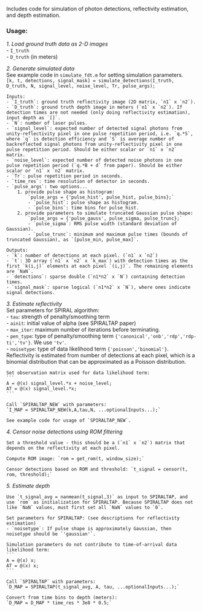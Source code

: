 Includes code for simulation of photon detections, reflectivity estimation, and depth estimation. 

### Usage:  

*1. Load ground truth data as 2-D images*  
	- `I_truth`  
	- `D_truth` (in meters)  

*2. Generate simulated data*  
	See example code in `simulate_fdt.m` for setting simulation parameters.  
	```
	[k, t, detections, signal_mask] = simulate_detections(I_truth, D_truth, N, signal_level, noise_level, Tr, pulse_args);  
	```

	Inputs:  
	- `I_truth`: ground truth reflectivity image (2D matrix, `n1` x `n2`).  
	- `D_truth`: ground truth depth image in meters (`n1` x `n2`). If detection times are not needed (only doing reflectivity estimation), input depth as `[]`.  
	- `N`: number of laser pulses.  
	- `signal_level`: expected number of detected signal photons from unity-reflectivity pixel in one pulse repetition period, i.e. `q.*S`, where `q` is detection efficiency and `S` is average number of backreflected signal photons from unity-reflectivity pixel in one pulse repetition period. Should be either scalar or `n1` x `n2` matrix.  
	- `noise_level`: expected number of detected noise photons in one pulse repetition period (`q.*B + d` from paper). Should be either scalar or `n1` x `n2` matrix.  
	- `Tr`: pulse repetition period in seconds.  
	- `time_res`: time resolution of detector in seconds.  
	- `pulse_args`: two options...  
		1. provide pulse shape as histogram:  
			`pulse_args = {'pulse_hist', pulse_hist, pulse_bins};`  
			- `pulse_hist`: pulse shape as histogram.  
			- `pulse_bins`: time bins for pulse_hist.  
		2. provide parameters to simulate truncated Gaussian pulse shape:  
			`pulse_args = {'pulse_gauss', pulse_sigma, pulse_trunc};`  
			- `pulse_sigma`: RMS pulse width (standard deviation of Gaussian).  
			- `pulse_trunc`: minimum and maximum pulse times (bounds of truncated Gaussian), as `[pulse_min, pulse_max]`.  

	Outputs:  
	- `k`: number of detections at each pixel. (`n1` x `n2`)  
	- `t`: 3D array (`n1` x `n2` x `k_max`) with detection times as the first `k(i,j)` elements at each pixel `(i,j)`. The remaining elements are `NaN`.  
	- `detections`: sparse double (`n1*n2` x `N`) containing detection times.  
	- `signal_mask`: sparse logical (`n1*n2` x `N`), where ones indicate signal detections.  


*3. Estimate reflectivity*  
	Set parameters for SPIRAL algorithm:  
	- `tau`: strength of penalty/smoothing term  
	- `ainit`: initial value of alpha (see SPIRALTAP paper)  
	- `max_iter`: maximum number of iterations before terminating.  
	- `pen_type`: type of penalty/smoothing term `{'canonical','onb','rdp','rdp-ti','tv'}`. We use `'tv'`.  
	- `noisetype`: type of data likelihood term `{'poisson','binomial'}`. Reflectivity is estimated from number of detections at each pixel, which is a binomial distribution that can be approximated as a Poisson distribution.  

	Set observation matrix used for data likelihood term:  
	```
	A = @(x) signal_level.*x + noise_level; 
	AT = @(x) signal_level.*x; 
	```
	
	Call `SPIRALTAP_NEW` with parameters:  
	`I_MAP = SPIRALTAP_NEW(k,A,tau,N, ...optionalInputs...);`  

	See example code for usage of `SPIRALTAP_NEW`.  

*4. Censor noise detections using ROM filtering*

	Set a threshold value - this should be a (`n1` x `n2`) matrix that depends on the reflectivity at each pixel.

	Compute ROM image: `rom = get_rom(t, window_size);`

	Censor detections based on ROM and threshold: `t_signal = censor(t, rom, threshold);`

*5. Estimate depth*

	Use `t_signal_avg = nanmean(t_signal,3)` as input to SPIRALTAP, and use `rom` as initialization for SPIRALTAP. Because SPIRALTAP does not like `NaN` values, must first set all `NaN` values to `0`. 

	Set parameters for SPIRALTAP: (see descriptions for reflectivity estimation)  
	- `noisetype`: If pulse shape is approximately Gaussian, then noisetype should be `'gaussian'`.

	Simulation parameters do not contribute to time-of-arrival data likelihood term:  
	```
	A = @(x) x;
	AT = @(x) x;
	```

	Call `SPIRALTAP` with parameters:  
	`D_MAP = SPIRALTAP(t_signal_avg, A, tau, ...optionalInputs...);`  

	Convert from time bins to depth (meters):  
	`D_MAP = D_MAP * time_res * 3e8 * 0.5;`   